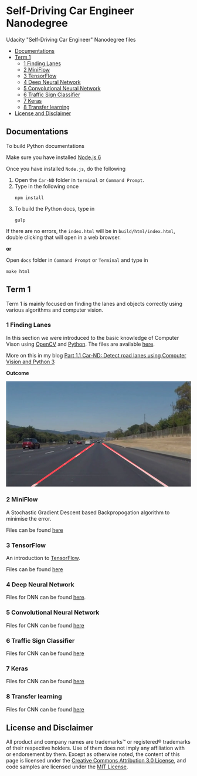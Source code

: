 # Self-Driving Car Engineer Nanodegree

Udacity "Self-Driving Car Engineer" Nanodegree files

<!-- TOC depthFrom:2 depthTo:6 withLinks:1 updateOnSave:1 orderedList:0 -->

- [Documentations](#documentations)
- [Term 1](#term-1)
	- [1 Finding Lanes](#1-finding-lanes)
	- [2 MiniFlow](#2-miniflow)
	- [3 TensorFlow](#3-tensorflow)
	- [4 Deep Neural Network](#4-deep-neural-network)
	- [5 Convolutional Neural Network](#5-convolutional-neural-network)
	- [6 Traffic Sign Classifier](#6-traffic-sign-classifier)
	- [7 Keras](#7-keras)
	- [8 Transfer learning](#8-transfer-learning)
- [License and Disclaimer](#license-and-disclaimer)

<!-- /TOC -->

## Documentations

To build Python documentations

Make sure you have installed [Node.js 6](https://nodejs.org/en/download/)

Once you have installed `Node.js`, do the following

1. Open the `Car-ND` folder in `terminal` or `Command Prompt`.
2. Type in the following once
    ```
    npm install
    ```
3. To build the Python docs, type in
    ```
    gulp
    ```

If there are no errors, the `index.html` will be in `build/html/index.html`, double clicking that will open in a web browser.

**or**

Open `docs` folder in `Command Prompt` or `Terminal` and type in

```
make html
```

## Term 1

Term 1 is mainly focused on finding the lanes and objects correctly using various algorithms and computer vision.

### 1 Finding Lanes

In this section we were introduced to the basic knowledge of Computer Vison using [OpenCV](http://opencv.org/) and [Python](https://www.python.org/download/releases/3.0/). The files are available [here](https://github.com/akshaybabloo/Car-ND/tree/master/Term-1/Finding_Lane_Lines).

More on this in my blog [Part 1.1 Car-ND: Detect road lanes using Computer Vision and Python 3](https://blog.gollahalli.com/blog/29/1/2017/part-1-1-car-nd-detect-road-lanes-using-computer-vision-and-python)

**Outcome**

![Road lanes](https://github.com/akshaybabloo/Car-ND/raw/master/Screenshots/road_lanes.png)

### 2 MiniFlow

A Stochastic Gradient Descent based Backpropogation algorithm to minimise the error.

Files can be found [here](https://github.com/akshaybabloo/Car-ND/tree/master/Term_1/MinFlow)

### 3 TensorFlow

An introduction to [TensorFlow](https://www.tensorflow.org).

Files can be found [here](https://github.com/akshaybabloo/Car-ND/tree/master/Term_1/TensorFlow)

### 4 Deep Neural Network

Files for DNN can be found [here](https://github.com/akshaybabloo/Car-ND/tree/master/Term_1/DeepNeuralNetwork_4).

### 5 Convolutional Neural Network

Files for CNN can be found [here](https://github.com/akshaybabloo/Car-ND/tree/master/Term_1/CNN_5)

### 6 Traffic Sign Classifier

Files for CNN can be found [here](https://github.com/akshaybabloo/Car-ND/tree/master/Term_1/TrafficSignalClassifier_6)

### 7 Keras

Files for CNN can be found [here](https://github.com/akshaybabloo/Car-ND/tree/master/Term_1/Keras_7)

### 8 Transfer learning

Files for CNN can be found [here](https://github.com/akshaybabloo/Car-ND/tree/master/Term_1/Transfer_Learning_8)

## License and Disclaimer

All product and company names are trademarks™ or registered® trademarks of their respective holders. Use of them does not imply any affiliation with or endorsement by them. Except as otherwise noted, the content of this page is licensed under the [Creative Commons Attribution 3.0 License](https://creativecommons.org/licenses/by/3.0/), and code samples are licensed under the [MIT License](https://github.com/akshaybabloo/Car-ND/blob/master/LICENSE).
